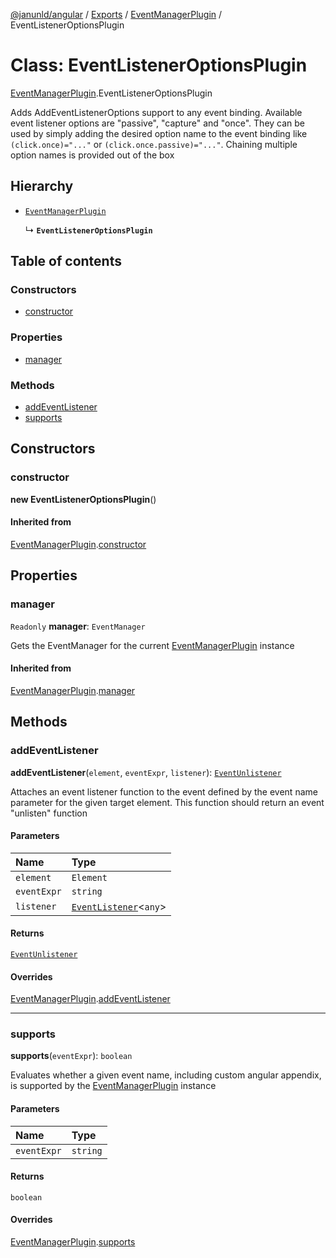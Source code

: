 [@janunld/angular](../README.md) / [Exports](../modules.md) / [EventManagerPlugin](../modules/EventManagerPlugin.md) / EventListenerOptionsPlugin

# Class: EventListenerOptionsPlugin

[EventManagerPlugin](../modules/EventManagerPlugin.md).EventListenerOptionsPlugin

Adds AddEventListenerOptions support to any event binding. Available
event listener options are "passive", "capture" and "once". They can be used
by simply adding the desired option name to the event binding like
`(click.once)="..."` or `(click.once.passive)="..."`. Chaining multiple
option names is provided out of the box

## Hierarchy

- [`EventManagerPlugin`](EventManagerPlugin.EventManagerPlugin.md)

  ↳ **`EventListenerOptionsPlugin`**

## Table of contents

### Constructors

- [constructor](EventManagerPlugin.EventListenerOptionsPlugin.md#constructor)

### Properties

- [manager](EventManagerPlugin.EventListenerOptionsPlugin.md#manager)

### Methods

- [addEventListener](EventManagerPlugin.EventListenerOptionsPlugin.md#addeventlistener)
- [supports](EventManagerPlugin.EventListenerOptionsPlugin.md#supports)

## Constructors

### constructor

**new EventListenerOptionsPlugin**()

#### Inherited from

[EventManagerPlugin](EventManagerPlugin.EventManagerPlugin.md).[constructor](EventManagerPlugin.EventManagerPlugin.md#constructor)

## Properties

### manager

`Readonly` **manager**: `EventManager`

Gets the EventManager for the current [EventManagerPlugin](EventManagerPlugin.EventManagerPlugin.md)
instance

#### Inherited from

[EventManagerPlugin](EventManagerPlugin.EventManagerPlugin.md).[manager](EventManagerPlugin.EventManagerPlugin.md#manager)

## Methods

### addEventListener

**addEventListener**(`element`, `eventExpr`, `listener`): [`EventUnlistener`](../modules/EventManagerPlugin.md#eventunlistener)

Attaches an event listener function to the event defined by the event name
parameter for the given target element. This function should return an
event "unlisten" function

#### Parameters

| Name        | Type                                                                      |
| :---------- | :------------------------------------------------------------------------ |
| `element`   | `Element`                                                                 |
| `eventExpr` | `string`                                                                  |
| `listener`  | [`EventListener`](../modules/EventManagerPlugin.md#eventlistener)<`any`\> |

#### Returns

[`EventUnlistener`](../modules/EventManagerPlugin.md#eventunlistener)

#### Overrides

[EventManagerPlugin](EventManagerPlugin.EventManagerPlugin.md).[addEventListener](EventManagerPlugin.EventManagerPlugin.md#addeventlistener)

---

### supports

**supports**(`eventExpr`): `boolean`

Evaluates whether a given event name, including custom angular appendix, is
supported by the [EventManagerPlugin](EventManagerPlugin.EventManagerPlugin.md) instance

#### Parameters

| Name        | Type     |
| :---------- | :------- |
| `eventExpr` | `string` |

#### Returns

`boolean`

#### Overrides

[EventManagerPlugin](EventManagerPlugin.EventManagerPlugin.md).[supports](EventManagerPlugin.EventManagerPlugin.md#supports)
